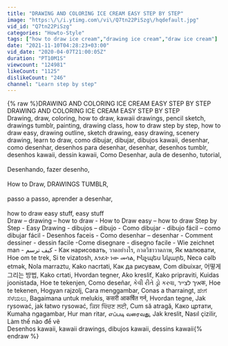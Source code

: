```yaml
---
title: "DRAWING AND COLORING ICE CREAM EASY STEP BY STEP"
image: "https:\/\/i.ytimg.com\/vi\/Q7tn22PiSzg\/hqdefault.jpg"
vid_id: "Q7tn22PiSzg"
categories: "Howto-Style"
tags: ["how to draw ice cream","drawing ice cream","draw ice cream"]
date: "2021-11-10T04:28:23+03:00"
vid_date: "2020-04-07T21:00:05Z"
duration: "PT10M1S"
viewcount: "124981"
likeCount: "1125"
dislikeCount: "246"
channel: "Learn step by step"
---
```

{% raw %}DRAWING AND COLORING ICE CREAM EASY STEP BY STEP<br />DRAWING AND COLORING ICE CREAM EASY STEP BY STEP<br />Drawing, draw, coloring, how to draw, kawaii drawings, pencil sketch, drawings tumblr, painting, drawing class, how to draw step by step, how to draw easy, drawing outline, sketch drawing, easy drawing, scenery drawing, learn to draw, como dibujar, dibujar, dibujos kawaii, desenhar, como desenhar, desenhos para desenhar, desenhar, desenhos tumblr, desenhos kawaii, dessin kawaii, Como Desenhar, aula de desenho, tutorial,<br /><br />Desenhando, fazer desenho,<br /><br />How to Draw, DRAWINGS TUMBLR,<br /><br />passo a passo, aprender a desenhar,<br /><br /> how to draw easy stuff, easy stuff<br />Draw – drawing – how to draw - How to Draw easy – how to draw Step by Step - Easy Drawing  - dibujos – dibujo - Como dibujar - dibujo fácil – como dibujar fácil - Desenhos faceis - Como desenhar – desenhar -  Comment dessiner - dessin facile -Come disegnare - disegno facile - Wie zeichnet man - كيف ترسم - Как нарисовать, วาดอย่างไร, กวดวิชาวาดภาพ, Як малювати, Hoe om te trek, Si te vizatosh, እንዴት ነው መሳል, Ինչպես նկարե, Necə cəlb etmək, Nola marraztu, Kako nacrtati, Как да рисувам, Com dibuixar, 어떻게 그리는 방법, Kako crtati, Hvordan tegner, Ako kresliť, Kako pripraviti, Kuidas joonistada, Hoe te tekenjen, Como deseñar, કેવી રીતે ડ્રો કરવા, איך לציירक,  Hoe te tekenen, Hogyan rajzolj, Cara menggambar, Conas a tharraingt, ಹೇಗೆ ಸೆಳೆಯಲು, Bagaimana untuk melukis, कसरी आकर्षित गर्न, Hvordan tegne, Jak rysować, jak łatwo rysować, ਕਿਸ ਖਿੱਚਣ ਲਈ, Cum să atragă, Како цртати, Kumaha ngagambar, Hur man ritar, எப்படி வரைவது, Jak kreslit, Nasıl çizilir, Làm thế nào để vẽ<br />Desenhos kawaii, kawaii drawings, dibujos kawaii, dessins kawaii{% endraw %}
